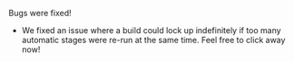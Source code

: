 Bugs were fixed!

* We fixed an issue where a build could lock up indefinitely if too many automatic stages were re-run at the same time. Feel free to click away now!
